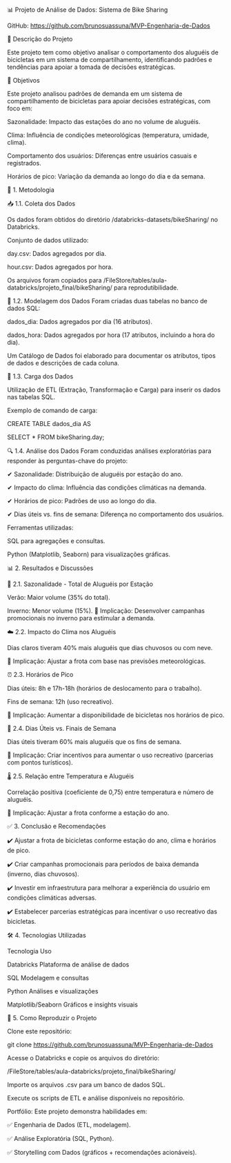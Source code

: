 📊 Projeto de Análise de Dados: Sistema de Bike Sharing

GitHub: https://github.com/brunosuassuna/MVP-Engenharia-de-Dados

📖 Descrição do Projeto

Este projeto tem como objetivo analisar o comportamento dos aluguéis de bicicletas em um sistema de compartilhamento, identificando padrões e tendências para apoiar a tomada de decisões estratégicas.

🎯 Objetivos

Este projeto analisou padrões de demanda em um sistema de compartilhamento de bicicletas para apoiar decisões estratégicas, com foco em:

Sazonalidade: Impacto das estações do ano no volume de aluguéis.

Clima: Influência de condições meteorológicas (temperatura, umidade, clima).

Comportamento dos usuários: Diferenças entre usuários casuais e registrados.

Horários de pico: Variação da demanda ao longo do dia e da semana.

📂 1. Metodologia

📥 1.1. Coleta dos Dados

Os dados foram obtidos do diretório /databricks-datasets/bikeSharing/ no Databricks.

Conjunto de dados utilizado:

day.csv: Dados agregados por dia.

hour.csv: Dados agregados por hora.

Os arquivos foram copiados para /FileStore/tables/aula-databricks/projeto_final/bikeSharing/ para reprodutibilidade.

📑 1.2. Modelagem dos Dados Foram criadas duas tabelas no banco de dados SQL:

dados_dia: Dados agregados por dia (16 atributos).

dados_hora: Dados agregados por hora (17 atributos, incluindo a hora do dia).

Um Catálogo de Dados foi elaborado para documentar os atributos, tipos de dados e descrições de cada coluna.

🔄 1.3. Carga dos Dados

Utilização de ETL (Extração, Transformação e Carga) para inserir os dados nas tabelas SQL.

Exemplo de comando de carga:

CREATE TABLE dados_dia AS

SELECT * FROM bikeSharing.day;

🔍 1.4. Análise dos Dados Foram conduzidas análises exploratórias para responder às perguntas-chave do projeto:

✔ Sazonalidade: Distribuição de aluguéis por estação do ano.

✔ Impacto do clima: Influência das condições climáticas na demanda.

✔ Horários de pico: Padrões de uso ao longo do dia.

✔ Dias úteis vs. fins de semana: Diferença no comportamento dos usuários.

Ferramentas utilizadas:

SQL para agregações e consultas.

Python (Matplotlib, Seaborn) para visualizações gráficas.

📊 2. Resultados e Discussões

🍂 2.1. Sazonalidade - Total de Aluguéis por Estação

Verão: Maior volume (35% do total).

Inverno: Menor volume (15%). 📌 Implicação: Desenvolver campanhas promocionais no inverno para estimular a demanda.

☁️ 2.2. Impacto do Clima nos Aluguéis

Dias claros tiveram 40% mais aluguéis que dias chuvosos ou com neve.

📌 Implicação: Ajustar a frota com base nas previsões meteorológicas.

⏰ 2.3. Horários de Pico

Dias úteis: 8h e 17h-18h (horários de deslocamento para o trabalho).

Fins de semana: 12h (uso recreativo).

📌 Implicação: Aumentar a disponibilidade de bicicletas nos horários de pico.

📅 2.4. Dias Úteis vs. Finais de Semana

Dias úteis tiveram 60% mais aluguéis que os fins de semana.

📌 Implicação: Criar incentivos para aumentar o uso recreativo (parcerias com pontos turísticos).

🌡️ 2.5. Relação entre Temperatura e Aluguéis

Correlação positiva (coeficiente de 0,75) entre temperatura e número de aluguéis.

📌 Implicação: Ajustar a frota conforme a estação do ano.

✅ 3. Conclusão e Recomendações

✔️ Ajustar a frota de bicicletas conforme estação do ano, clima e horários de pico.

✔️ Criar campanhas promocionais para períodos de baixa demanda (inverno, dias chuvosos).

✔️ Investir em infraestrutura para melhorar a experiência do usuário em condições climáticas adversas.

✔️ Estabelecer parcerias estratégicas para incentivar o uso recreativo das bicicletas.

🛠 4. Tecnologias Utilizadas

Tecnologia Uso

Databricks Plataforma de análise de dados

SQL Modelagem e consultas

Python Análises e visualizações

Matplotlib/Seaborn Gráficos e insights visuais

📌 5. Como Reproduzir o Projeto

Clone este repositório:

git clone https://github.com/brunosuassuna/MVP-Engenharia-de-Dados

Acesse o Databricks e copie os arquivos do diretório:

/FileStore/tables/aula-databricks/projeto_final/bikeSharing/

Importe os arquivos .csv para um banco de dados SQL.

Execute os scripts de ETL e análise disponíveis no repositório.

Portfólio: Este projeto demonstra habilidades em:

✅ Engenharia de Dados (ETL, modelagem).

✅ Análise Exploratória (SQL, Python).

✅ Storytelling com Dados (gráficos + recomendações acionáveis).
